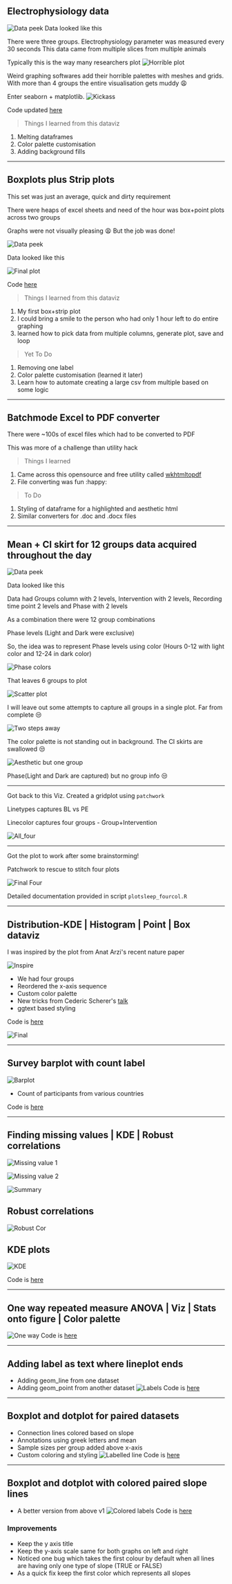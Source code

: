 ## Electrophysiology data
![Data peek](https://github.com/rahulvenugopal/Viz_Others/blob/master/Electrophysiology/data_head.png)
Data looked like this

There were three groups. Electrophysiology parameter was measured every 30 seconds
This data came from multiple slices from multiple animals

Typically this is the way many researchers plot
![Horrible plot](https://github.com/rahulvenugopal/Viz_Others/blob/master/Electrophysiology/horrible_plot.jpg)

Weird graphing softwares add their horrible palettes with meshes and grids.
With more than 4 groups the entire visualisation gets muddy :weary:

Enter seaborn + matplotlib. ![Kickass](https://github.com/rahulvenugopal/Viz_Others/blob/master/Electrophysiology/mean_CI_skirt.jpeg)

Code updated [here](https://github.com/rahulvenugopal/Viz_Others/blob/master/Electrophysiology/ci_shadow.py)

> Things I learned from this dataviz
1. Melting dataframes
2. Color palette customisation
3. Adding background fills
---
## Boxplots plus Strip plots
This set was just an average, quick and dirty requirement

There were heaps of excel sheets and need of the hour was box+point plots across two groups

Graphs were not visually pleasing :weary:
But the job was done!

![Data peek](https://github.com/rahulvenugopal/Viz_Others/blob/master/Box_Point/sample_data.png)

Data looked like this

![Final plot](https://github.com/rahulvenugopal/Viz_Others/blob/master/Box_Point/stroop_order.png)

Code [here](https://github.com/rahulvenugopal/Viz_Others/blob/master/Box_Point/plotemall.py)

> Things I learned from this dataviz
1. My first box+strip plot
2. I could bring a smile to the person who had only 1 hour left to do entire graphing
3. learned how to pick data from multiple columns, generate plot, save and loop

> Yet To Do
1. Removing one label
2. Color palette customisation (learned it later)
3. Learn how to automate creating a large csv from multiple based on some logic
---
## Batchmode Excel to PDF converter
There were ~100s of excel files which had to be converted to PDF

This was more of a challenge than utility hack
> Things I learned
1. Came across this opensource and free utility called [wkhtmltopdf](https://wkhtmltopdf.org/downloads.html)
2. File converting was fun :happy:
> To Do
1. Styling of dataframe for a highlighted and aesthetic html
2. Similar converters for .doc and .docx files
---
## Mean + CI skirt for 12 groups data acquired throughout the day
![Data peek](https://github.com/rahulvenugopal/Viz_Others/blob/master/Multiple_groups_mean_CI_skirt/images/data.png)

Data looked like this

Data had Groups column with 2 levels, Intervention with 2 levels, Recording time point 2 levels and Phase with 2 levels

As a combination there were 12 group combinations

Phase levels (Light and Dark were exclusive)

So, the idea was to represent Phase levels using color (Hours 0-12 with light color and 12-24 in dark color)

![Phase colors](https://github.com/rahulvenugopal/Viz_Others/blob/master/Multiple_groups_mean_CI_skirt/images/light_dark.jpg)

That leaves 6 groups to plot

![Scatter plot](https://github.com/rahulvenugopal/Viz_Others/blob/master/Multiple_groups_mean_CI_skirt/images/scatter_plot.jpg)

I will leave out some attempts to capture all groups in a single plot. Far from complete :unamused:

![Two steps away](https://github.com/rahulvenugopal/Viz_Others/blob/master/Multiple_groups_mean_CI_skirt/images/Phase_Four_Groups.jpg)

The color palette is not standing out in background. The CI skirts are swallowed :unamused:

![Aesthetic but one group](https://github.com/rahulvenugopal/Viz_Others/blob/master/Multiple_groups_mean_CI_skirt/images/Simple_Seabron_facet.jpg)

Phase(Light and Dark are captured) but no group info :unamused:

---

Got back to this Viz. Created a gridplot using `patchwork`

Linetypes captures BL vs PE

Linecolor captures four groups - Group+Intervention

![All_four](https://github.com/rahulvenugopal/Viz_Others/blob/master/Multiple_groups_mean_CI_skirt/images/all_four.jpg)

---

Got the plot to work after some brainstorming!

Patchwork to rescue to stitch four plots

![Final Four](https://github.com/rahulvenugopal/Viz_Others/blob/master/Multiple_groups_mean_CI_skirt/images/all_four_final.jpg)

Detailed documentation provided in script `plotsleep_fourcol.R`

---
## Distribution-KDE | Histogram | Point | Box dataviz
I was inspired by the plot from Anat Arzi's recent nature paper

![Inspire](https://pbs.twimg.com/media/EWyhI7qXYAEaAra.jpg)

- We had four groups
- Reordered the x-axis sequence
- Custom color palette
- New tricks from Cederic Scherer's [talk](https://z3tt.github.io/OutlierConf2021/)
- ggtext based styling

Code is [here](https://github.com/rahulvenugopal/Viz_Others/blob/master/Box_point_violin_histo/data_vert.R)

![Final](https://github.com/rahulvenugopal/Viz_Others/blob/master/Box_point_violin_histo/Perceived_stress.jpeg)

---
## Survey barplot with count label
![Barplot](https://github.com/rahulvenugopal/Viz_Others/blob/master/Survey/country_part.jpg)
- Count of participants from various countries

Code is [here](https://github.com/rahulvenugopal/Viz_Others/blob/master/Survey/dream_survey.R)

---
## Finding missing values | KDE | Robust correlations
![Missing value 1](https://github.com/rahulvenugopal/Viz_Others/blob/master/missing_correlation_KDE/MissingValues.png)

![Missing value 2](https://github.com/rahulvenugopal/Viz_Others/blob/master/missing_correlation_KDE/mising_counts_percentages.png)

![Summary](https://github.com/rahulvenugopal/Viz_Others/blob/master/missing_correlation_KDE/describe_summary.png)

## Robust correlations
![Robust Cor](https://github.com/rahulvenugopal/Viz_Others/blob/master/missing_correlation_KDE/correlation_plot_new.jpeg)

## KDE plots
![KDE](https://github.com/rahulvenugopal/Viz_Others/blob/master/missing_correlation_KDE/KDE.jpeg)

Code is [here](https://github.com/rahulvenugopal/Viz_Others/blob/master/missing_correlation_KDE/missing_cor_KDE_demo.R)

---
## One way repeated measure ANOVA | Viz | Stats onto figure | Color palette
![One way](https://github.com/rahulvenugopal/Viz_Others/blob/master/one_way_rep_measure_ANOVA/OneWayRepMeasureANOVA.jpeg)
Code is [here](https://github.com/rahulvenugopal/Viz_Others/blob/master/one_way_rep_measure_ANOVA/one_way_rm_anova.R)

---
## Adding label as text where lineplot ends
- Adding geom_line from one dataset
- Adding geom_point from another dataset
![Labels](https://github.com/rahulvenugopal/Viz_Others/blob/master/y_axis_label_multiplot/ggtext_plot_single.jpeg)
Code is [here](https://github.com/rahulvenugopal/Viz_Others/blob/master/y_axis_label_multiplot/label_y_axis_ggrepel.R)

---
## Boxplot and dotplot for paired datasets
- Connection lines colored based on slope
- Annotations using greek letters and mean
- Sample sizes per group added above x-axis
- Custom coloring and styling
![Labelled line](https://github.com/rahulvenugopal/Viz_Others/blob/master/paired_labelled_line/labelled_line.jpeg)
Code is [here](https://github.com/rahulvenugopal/Viz_Others/blob/master/paired_labelled_line/paired_line.R)

---
## Boxplot and dotplot with colored paired slope lines
- A better version from above v1
![Colored labels](https://github.com/rahulvenugopal/Viz_Others/blob/master/paired_lines_v2/paired_plot.jpeg)
Code is [here](https://github.com/rahulvenugopal/Viz_Others/blob/master/paired_lines_v2/perceived_stress.R)
### Improvements
- Keep the y axis title
- Keep the y-axis scale same for both graphs on left and right
- Noticed one bug which takes the first colour by default when all lines are having only one type of slope (TRUE or FALSE)
- As a quick fix keep the first color which represents all slopes